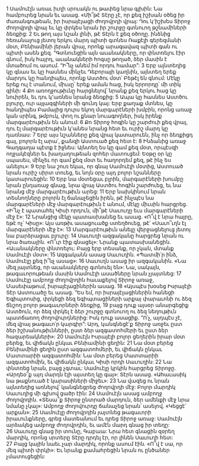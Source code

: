 1 Սամուէլն առաւ իւղի սրուակն ու թափեց նրա գլխին: Նա համբուրեց նրան եւ ասաց. «Մի՞թէ Տէրը չէ, որ քեզ իշխան օծեց իր ժառանգութեան, իր իսրայէլացի ժողովրդի վրայ: Դու կ՚իշխես Տիրոջ ժողովրդի վրայ եւ կը փրկես նրան իր շուրջը գտնուող թշնամիների ձեռքից: 2 Եւ թող այս նշան լինի, թէ Տէրն է քեզ օծողը. ինձնից հեռանալուց յետոյ երկու մարդ պիտի գտնես Ռաքէլի գերեզմանի մօտ, Բենիամինի լերան վրայ, որոնք արագավազ պիտի գան ու պիտի ասեն քեզ. “Գտնուեցին այն աւանակները, որ փնտռելու էիր գնում, իսկ հայրդ, աւանակների հոգսը թողած, ձեր մասին է մտածում ու ասում. “Ի՞նչ անեմ իմ որդու համար”: 3 Երբ այնտեղից կը գնաս եւ կը հասնես մինչեւ Դեբորայի կաղնին, այնտեղ երեք մարդու կը հանդիպես, որոնք Աստծու մօտ՝ Բեթէլ են գնում: Մէկը երեք ուլ է տանում, միւսը՝ երեք աման հաց, իսկ երրորդը՝ մի տիկ գինի: 4 Քո առողջութիւնը հարցնելով՝ նրանք քեզ երկու հաց կը նուիրեն, եւ դու կ՚առնես նրանց ձեռքից: 5 Ապա կը հասնես Աստծու բլուրը, ուր այլազգիների մի գունդ կայ: Երբ քաղաք մտնես, կը հանդիպես Բամայից դուրս եկող մարգարէների խմբին, որոնց առաջ կան սրինգ, թմբուկ, փող ու քնար նուագողներ, իսկ իրենք մարգարէութիւն են անում: 6 Քո Տիրոջ հոգին կը շարժուի քեզ վրայ, դու էլ մարգարէութիւն կ՚անես նրանց հետ եւ ուրիշ մարդ կը դառնաս: 7 Երբ այս նշանները քեզ վրայ կատարուեն, ինչ որ ձեռքիցդ գայ, բոլորն էլ արա՛, քանզի Աստուած քեզ հետ է: 8 Ինձանից առաջ Գաղգաղա պէտք է իջնես: Այնտեղ ես կը գամ քեզ մօտ, որպէսզի ողջակէզներ եւ խաղաղութեան զոհեր մատուցեմ: Եօթը օր կը սպասես, մինչեւ որ գամ քեզ մօտ եւ հաղորդեմ քեզ, թէ ինչ ես անելու»: 9 Երբ նա շուռ եկաւ, որ գնայ Սամուէլի մօտից, Աստուած նրան ուրիշ սիրտ տուեց, եւ նոյն օրը այդ բոլոր նշանները կատարուեցին: 10 Երբ նա մօտեցաւ բլրին, մարգարէների խումբը նրան ընդառաջ գնաց, նրա վրայ Աստծու հոգին շարժուեց, եւ նա նրանց մէջ մարգարէութիւն արեց: 11 Երբ նախկինում նրան տեսնողները բոլորն էլ ճանաչեցին իրեն, թէ ինչպէս նա մարգարէների մէջ մարգարէութիւն է անում, մէկը միւսին հարցրեց. «Ի՞նչ է պատահել Կիսի որդուն, մի՞թէ Սաւուղը եւս մարգարէների մէջ է»: 12 Նրանցից մէկը պատասխանեց եւ ասաց. «Ո՞վ է նրա հայրը, եթէ ոչ՝ Կիսը»: Այս առթիւ ասացուածք ստեղծուեց, թէ՝ «Սաւո՞ւղն էլ մարգարէների մէջ է»: 13 Մարգարէութիւն անելը վերջացնելուց յետոյ նա բարձրացաւ բլուրը: 14 Սաւուղի ազգականը հարցրեց նրան ու նրա ծառային. «Ո՞ւր էիք գնացել»: Նրանք պատասխանեցին. «Աւանակները փնտռելու: Բայց երբ տեսանք, որ չկան, մտանք Սամուէլի մօտ»: 15 Ազգականն ասաց Սաւուղին. «Պատմի՛ր ինձ, Սամուէլը քեզ ի՞նչ ասաց»: 16 Սաւուղն ասաց իր ազգականին. «Նա մեզ յայտնեց, որ աւանակները գտնուել են»: Նա, սակայն, թագաւորութեան մասին Սամուէլի ասածները նրան չյայտնեց:
17 Սամուէլը ամբողջ ժողովրդին հաւաքելով Տիրոջ առաջ, Մասեփաթում, իսրայէլացիներին ասաց. 18 «Այսպէս խօսեց Իսրայէլի Տէր Աստուածը եւ ասաց. “Ես եմ, որ իսրայէլացիներին հանեցի Եգիպտոսից, փրկեցի ձեզ եգիպտացիների արքայ փարաւոնի ու ձեզ ճնշող բոլոր թագաւորների ձեռքից, 19 բայց դուք այսօր անարգեցիք Աստծուն, որ ձեզ փրկել է ձեր շուրջը գտնուող ու ձեզ նեղութիւն պատճառող ժողովուրդներից: Իսկ դուք ասացիք. “Ո՛չ, այդպէս չէ, մեզ վրայ թագաւո՛ր կարգիր”: Արդ, կանգնեցէ՛ք Տիրոջ առջեւ ըստ ձեր իշխանութիւնների, ըստ ձեր ազգատոհմերի եւ ըստ ձեր հազարեակների»: 20 Սամուէլն Իսրայէլի բոլոր ցեղերին իրար մօտ բերեց, եւ վիճակն ընկաւ Բենիամինի ցեղին: 21 Նա մօտ բերեց Բենիամինի ցեղին ըստ ազգատոհմերի, եւ վիճակն ընկաւ Մատտարիի ազգատոհմին: Նա մօտ բերեց Մատտարիի ազգատոհմին, եւ վիճակն ընկաւ Կիսի որդի Սաւուղին: 22 Նա փնտռեց նրան, բայց չգտաւ: Սամուէլը կրկին հարցրեց Տիրոջը. «Արդեօ՞ք այդ մարդն էլի այստեղ կը գայ»: Տէրն ասաց. «Ահաւասիկ նա թաքնուած է կարասիների միջեւ»: 23 Նա վազեց ու նրան այնտեղից առնելով՝ կանգնեցրեց ժողովրդի մէջ: Բոլոր մարդիկ Սաւուղից մի գլխով ցածր էին: 24 Սամուէլն ասաց ամբողջ ժողովրդին. «Տեսա՞ք Տիրոջ ընտրած մարդուն, ձեր ամենքի մէջ նրա նմանը չկայ»: Ամբողջ ժողովուրդը ճանաչեց նրան՝ ասելով. «Կեցցէ՛ արքան»: 25 Սամուէլը ժողովրդին յայտնեց թագաւորի իրաւունքները, գրեց մատեանում եւ դրեց Տիրոջ առաջ: Սամուէլն արձակեց ամբողջ ժողովրդին, եւ ամէն մարդ գնաց իր տեղը: 26 Սաւուղը գնաց իր տունը, Գաբաա: Նրա հետ գնացին զօրեղ մարդիկ, որոնց սրտերը Տէրը դրդել էր, որ լինեն Սաւուղի հետ: 27 Բայց կային նաեւ չար մարդիկ, որոնք ասում էին. «Ո՞վ է սա, որ մեզ պիտի փրկի»: Եւ նրանք քամահրեցին նրան ու ընծաներ չմատուցեցին:
